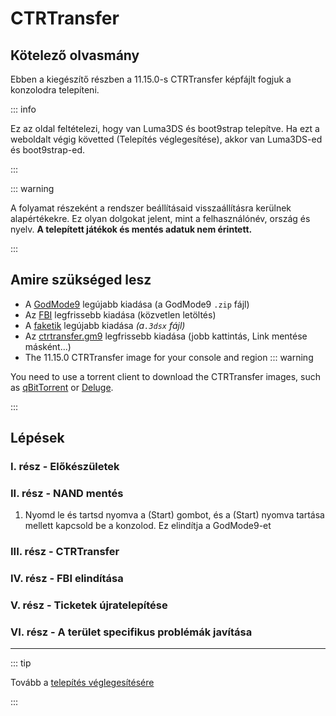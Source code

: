 # CTRTransfer

## Kötelező olvasmány

Ebben a kiegészítő részben a 11.15.0-s CTRTransfer képfájlt fogjuk a konzolodra telepíteni.

::: info

Ez az oldal feltételezi, hogy van Luma3DS és boot9strap telepítve. Ha ezt a weboldalt végig követted (Telepítés véglegesítése), akkor van Luma3DS-ed és boot9strap-ed.

:::

::: warning

A folyamat részeként a rendszer beállításaid visszaállításra kerülnek alapértékekre. Ez olyan dolgokat jelent, mint a felhasználónév, ország és nyelv. **A telepített játékok és mentés adatuk nem érintett.**

:::

## Amire szükséged lesz

- A [GodMode9](https://github.com/d0k3/GodMode9/releases/latest) legújabb kiadása (a GodMode9 `.zip` fájl)
- Az [FBI](https://github.com/nh-server/FBI-NH/releases/download/2.6.1/FBI.3dsx) legfrissebb kiadása (közvetlen letöltés)
- A [faketik](https://github.com/ihaveamac/faketik/releases/latest) legújabb kiadása _(a`.3dsx` fájl)_
- Az [ctrtransfer.gm9](https://raw.githubusercontent.com/nh-server/scripts/refs/heads/main/3DS/ctrtransfer.gm9) legfrissebb kiadása (jobb kattintás, Link mentése másként...)
- The 11.15.0 CTRTransfer image for your console and region
  ::: warning

You need to use a torrent client to download the CTRTransfer images, such as [qBitTorrent](https://www.qbittorrent.org/download) or [Deluge](https://deluge-torrent.org/download/).

:::

<!--@include: ./_include/ctrtransfer-images.md -->

## Lépések

### I. rész - Előkészületek

<!--@include: ./_include/ctrtransfer-prep.md -->

### II. rész - NAND mentés

1. Nyomd le és tartsd nyomva a (Start) gombot, és a (Start) nyomva tartása mellett kapcsold be a konzolod. Ez elindítja a GodMode9-et

<!--@include: ./_include/nand-backup.md -->

### III. rész - CTRTransfer

<!--@include: ./_include/ctrtransfer-main.md -->

### IV. rész - FBI elindítása

<!--@include: ./_include/launch-hbl-dlp.md -->

### V. rész - Ticketek újratelepítése

<!--@include: ./_include/ctrtransfer-ticket-copy.md -->

### VI. rész - A terület specifikus problémák javítása

<!--@include: ./_include/ctrnand-datayeet.md -->

___

::: tip

Tovább a [telepítés véglegesítésére](finalizing-setup)

:::
